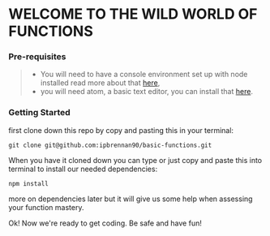 # WELCOME TO THE WILD WORLD OF FUNCTIONS

### Pre-requisites

> - You will need to have a console environment set up with node installed read more about that  [here](https://developer.mozilla.org/en-US/docs/Learn/Server-side/Express_Nodejs/development_environment),
> - you will need atom, a basic text editor, you can install that [here](https://atom.io/).


### Getting Started

first clone down this repo by copy and pasting this in your terminal:

```
git clone git@github.com:ipbrennan90/basic-functions.git
```

When you have it cloned down you can type or just copy and paste this into terminal to install our needed dependencies:

```
npm install
```

more on dependencies later but it will give us some help when assessing your function mastery.

Ok! Now we're ready to get coding. Be safe and have fun!
